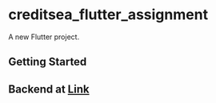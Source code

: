 # creditsea_flutter_assignment

A new Flutter project.

## Getting Started

## Backend at [Link](https://github.com/Wannabe-King/Credit_Sea_Assignment_Flutter_backend)

